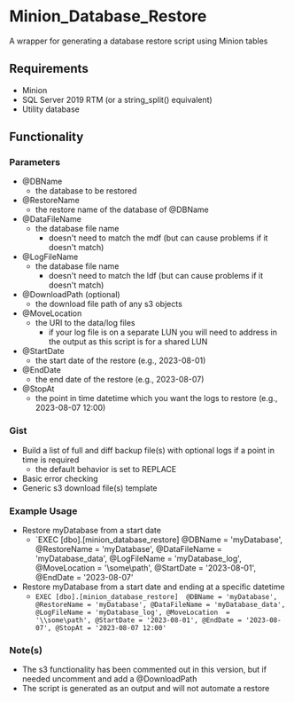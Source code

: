 # Minion_Database_Restore
A wrapper for generating a database restore script using Minion tables

## Requirements
* Minion
* SQL Server 2019 RTM (or a string_split() equivalent)
* Utility database

## Functionality
### Parameters
* @DBName
  * the database to be restored
* @RestoreName
  * the restore name of the database of @DBName
* @DataFileName
  * the database file name
    * doesn't need to match the mdf (but can cause problems if it doesn't match)
* @LogFileName
  * the database file name
    * doesn't need to match the ldf (but can cause problems if it doesn't match)
* @DownloadPath (optional)
  * the download file path of any s3 objects
* @MoveLocation
  * the URI to the data/log files
    * if your log file is on a separate LUN you will need to address in the output as this script is for a shared LUN
* @StartDate
  * the start date of the restore (e.g., 2023-08-01)
* @EndDate
  * the end date of the restore (e.g., 2023-08-07)
* @StopAt
  * the point in time datetime which you want the logs to restore (e.g., 2023-08-07 12:00)

### Gist
* Build a list of full and diff backup file(s) with optional logs if a point in time is required
   * the default behavior is set to REPLACE
* Basic error checking
* Generic s3 download file(s) template

### Example Usage
* Restore myDatabase from a start date 
  * `EXEC [dbo].[minion_database_restore] 
	     @DBName = 'myDatabase',
       @RestoreName = 'myDatabase',
       @DataFileName = 'myDatabase_data',
       @LogFileName = 'myDatabase_log',
       @MoveLocation  = '\\some\path',
       @StartDate = '2023-08-01',
       @EndDate = '2023-08-07'
* Restore myDatabase from a start date and ending at a specific datetime
  * `EXEC [dbo].[minion_database_restore] 
	     @DBName = 'myDatabase',
       @RestoreName = 'myDatabase',
       @DataFileName = 'myDatabase_data',
       @LogFileName = 'myDatabase_log',
       @MoveLocation  = '\\some\path',
       @StartDate = '2023-08-01',
       @EndDate = '2023-08-07',
       @StopAt = '2023-08-07 12:00'`
 
### Note(s)
* The s3 functionality has been commented out in this version, but if needed uncomment and add a @DownloadPath
* The script is generated as an output and will not automate a restore
